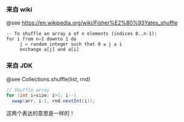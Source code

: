 ### 来自 wiki
@see https://en.wikipedia.org/wiki/Fisher%E2%80%93Yates_shuffle
```
-- To shuffle an array a of n elements (indices 0..n-1):
for i from n−1 downto 1 do
     j ← random integer such that 0 ≤ j ≤ i
     exchange a[j] and a[i]
```

### 来自 JDK
@see Collections.shuffle(list, rnd)
```java
// Shuffle array
for (int i=size; i>1; i--)
  swap(arr, i-1, rnd.nextInt(i));
```
这两个表达的意思是一样的！
